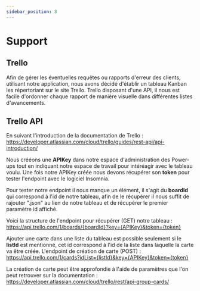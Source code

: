 ```yaml
---
sidebar_position: 8
---
```


# Support

## Trello
Afin de gérer les éventuelles requêtes ou rapports d'erreur des clients, utilisant notre application, nous avons décidé d'établir un tableau Kanban les répertoriant sur le site Trello.
Trello disposant d'une API, il nous est facile d'ordonner chaque rapport de manière visuelle dans différentes listes d'avancements.

## Trello API
En suivant l'introduction de la documentation de Trello : https://developer.atlassian.com/cloud/trello/guides/rest-api/api-introduction/

Nous crééons une **APIKey** dans notre espace d'administration des Power-ups tout en indiquant notre espace de travail pour intéréagir avec le tableau voulu.
Une fois notre APIKey créée nous devons récupérer son **token** pour tester l'endpoint avec le logiciel Insomnia.

Pour tester notre endpoint il nous manque un élément, il s'agit du **boardId** qui correspond à l'id de notre tableau, afin de le récupérer il nous suffit de rajouter ".json" au lien de notre tableau et de récupérer le premier paramètre id affiché.

Voici la structure de l'endpoint pour récupérer (GET) notre tableau :
https://api.trello.com/1/boards/{boardId}?key={APIKey}&token={token}

Ajouter une carte dans une liste du tableau est possible seulement si le **listId** est mentionné, cet id correspond à l'id de la liste dans laquelle la carte va être créée.
L'endpoint de création de carte (POST) :
https://api.trello.com/1/cards?idList={listId}&key={APIKey}&token={token}

La création de carte peut être approfondie à l'aide de paramètres que l'on peut retrouver sur la documentation :
https://developer.atlassian.com/cloud/trello/rest/api-group-cards/
